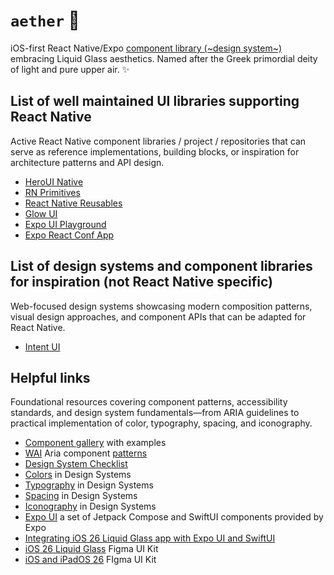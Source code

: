 # `aether` 💨

iOS-first React Native/Expo [component library (~design system~)](https://www.uxpin.com/studio/blog/design-systems-vs-pattern-libraries-vs-style-guides-whats-difference/) embracing Liquid Glass aesthetics. Named after the Greek primordial deity of light and pure upper air. ✨

## List of well maintained UI libraries supporting React Native

Active React Native component libraries / project / repositories that can serve as reference implementations, building blocks, or inspiration for architecture patterns and API design.

- [HeroUI Native](https://github.com/heroui-inc/heroui-native/tree/alpha)
- [RN Primitives](https://github.com/roninoss/rn-primitives)
- [React Native Reusables](https://github.com/founded-labs/react-native-reusables)
- [Glow UI](https://github.com/rit3zh/glow-ui)
- [Expo UI Playground](https://github.com/betomoedano/expo-ui-playground)
- [Expo React Conf App](https://github.com/expo/react-conf-app)

## List of design systems and component libraries for inspiration (not React Native specific)

Web-focused design systems showcasing modern composition patterns, visual design approaches, and component APIs that can be adapted for React Native.

- [Intent UI](https://intentui.com/)

## Helpful links

Foundational resources covering component patterns, accessibility standards, and design system fundamentals—from ARIA guidelines to practical implementation of color, typography, spacing, and iconography.

- [Component gallery](https://component.gallery/components/) with examples
- [WAI](https://www.w3.org/WAI/) Aria component [patterns](https://www.w3.org/WAI/ARIA/apg/patterns/)
- [Design System Checklist](https://www.designsystemchecklist.com/)
- [Colors](https://www.designsystems.com/color-guides/) in Design Systems
- [Typography](https://www.designsystems.com/typography-guides/) in Design Systems
- [Spacing](https://www.designsystems.com/space-grids-and-layouts/) in Design Systems
- [Iconography](https://www.designsystems.com/iconography-guide/) in Design Systems
- [Expo UI](https://docs.expo.dev/versions/latest/sdk/ui/) a set of Jetpack Compose and SwiftUI components provided by Expo
- [Integrating iOS 26 Liquid Glass app with Expo UI and SwiftUI](https://expo.dev/blog/liquid-glass-app-with-expo-ui-and-swiftui)
- [iOS 26 Liquid Glass](https://www.figma.com/community/file/1514237154489556536) Figma UI Kit
- [iOS and iPadOS 26](https://www.figma.com/community/file/1527721578857867021) FIgma UI Kit
